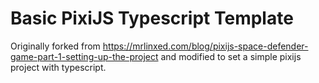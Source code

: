 # Basic PixiJS Typescript Template

Originally forked from https://mrlinxed.com/blog/pixijs-space-defender-game-part-1-setting-up-the-project and modified to set a simple pixijs project with typescript.
